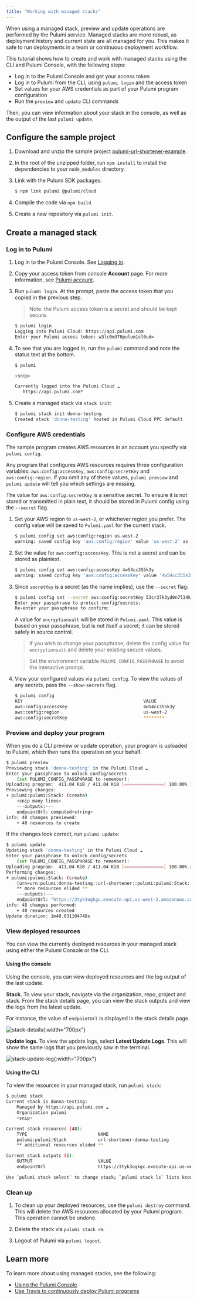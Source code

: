 ```yaml
---
title: "Working with managed stacks"
---
```


When using a managed stack, preview and update operations are performed by the Pulumi service. Managed stacks are more robust, as deployment history and current state are all managed for you. This makes it safe to run deployments in a team or continuous deployment workflow.

This tutorial shows how to create and work with managed stacks using the CLI and Pulumi Console, with the following steps:

- Log in to the Pulumi Console and get your access token
- Log in to Pulumi from the CLI, using `pulumi login` and the access token
- Set values for your AWS credentials as part of your Pulumi program configuration
- Run the `preview` and `update` CLI commands

Then, you can view information about your stack in the console, as well as the output of the last `pulumi update`.

## Configure the sample project

1. Download and unzip the sample project [pulumi-url-shortener-example](/examples/pulumi-url-shortener-example.zip). 

1. In the root of the unzipped folder, run `npm install` to install the dependencies to your `node_modules` directory.

1. Link with the Pulumi SDK packages:

   ```bash
   $ npm link pulumi @pulumi/cloud
   ```

1. Compile the code via `npm build`.

1. Create a new repository via `pulumi init`.

## Create a managed stack

### Log in to Pulumi 

1. Log in to the Pulumi Console. See [Logging in](./console.html#login-to-console).

1. Copy your access token from console **Account** page. For more information, see [Pulumi account](./console.html#account-page).

1. Run `pulumi login`. At the prompt, paste the access token that you copied in the previous step. 

   > Note: the Pulumi access token is a secret and should be kept secure.

   ```bash
   $ pulumi login
   Logging into Pulumi Cloud: https://api.pulumi.com
   Enter your Pulumi access token: w3lc0m370pulum1cl0ud=
   ```

1. To see that you are logged in, run the `pulumi` command and note the status text at the bottom.

   ```bash
   $ pulumi
   
   <snip>

   Currently logged into the Pulumi Cloud ☁️
      https://api.pulumi.com*
   ```

1. Create a managed stack via `stack init`:

   ```bash
   $ pulumi stack init donna-testing
   Created stack 'donna-testing' hosted in Pulumi Cloud PPC default
   ```   

### Configure AWS credentials

The sample program creates AWS resources in an account you specify via `pulumi config`. 

Any program that configures AWS resources requires three configuration variables: `aws:config:accessKey`, `aws:config:secretKey` and `aws:config:region`. If you omit any of these values, `pulumi preview` and `pulumi update` will tell you which settings are missing.

The value for `aws:config:secretKey` is a sensitive secret. To ensure it is not stored or transmitted in plain text, it should be stored in Pulumi config using the `--secret` flag.

1. Set your AWS region to `us-west-2`, or whichever region you prefer. The config value will be saved to `Pulumi.yaml` for the current stack.

   ```bash
   $ pulumi config set aws:config:region us-west-2
   warning: saved config key 'aws:config:region' value 'us-west-2' as plaintext; re-run with --secret to encrypt the value instead
   ```

1. Set the value for `aws:config:accessKey`. This is not a secret and can be stored as plaintext. 

   ```bash
   $ pulumi config set aws:config:accessKey 4w54cc355k3y
   warning: saved config key 'aws:config:accessKey' value '4w54cc355k3y' as plaintext; re-run with --secret to encrypt the value instead
   ```

1. Since `secretKey` is a secret (as the name implies), use the `--secret` flag:

   ```bash
   $ pulumi config set --secret aws:config:secretKey 53cr37k3yd0n7l34k170rb4d7h1n65w1llh4pp3n 
   Enter your passphrase to protect config/secrets: 
   Re-enter your passphrase to confirm: 
   ```

   A value for `encryptionsalt` will be stored in `Pulumi.yaml`. This value is based on your passphrase, but is not itself a secret; it can be stored safely in source control. 
   
   > If you wish to change your passphrase, delete the config value for `encryptionsalt` and delete your existing secure values.

   > Set the environment variable `PULUMI_CONFIG_PASSPHRASE` to avoid the interactive prompt.

1. View your configured values via `pulumi config`. To view the values of any secrets, pass the `--show-secrets` flag.
   
   ```bash
   $ pulumi config
   KEY                                              VALUE                                           
   aws:config:accessKey                             4w54cc355k3y                            
   aws:config:region                                us-west-2                                       
   aws:config:secretKey                             ********                                        
   ```

### Preview and deploy your program

When you do a CLI preview or update operation, your program is uploaded to Pulumi, which then runs the operation on your behalf.

```bash
$ pulumi preview
Previewing stack 'donna-testing' in the Pulumi Cloud ☁️
Enter your passphrase to unlock config/secrets
    (set PULUMI_CONFIG_PASSPHRASE to remember): 
Uploading program:  411.04 KiB / 411.04 KiB [===============] 100.00% 1s
Previewing changes:
+ pulumi:pulumi:Stack: (create)
    <snip many lines>
    ---outputs:---
    endpointUrl: computed<string>
info: 48 changes previewed:
    + 48 resources to create
```

If the changes look correct, run `pulumi update`:

```bash
$ pulumi update
Updating stack 'donna-testing' in the Pulumi Cloud ☁️
Enter your passphrase to unlock config/secrets
    (set PULUMI_CONFIG_PASSPHRASE to remember): 
Uploading program:  411.04 KiB / 411.04 KiB [===============] 100.00% 2s
Performing changes:
+ pulumi:pulumi:Stack: (create)
    [urn=urn:pulumi:donna-testing::url-shortener::pulumi:pulumi:Stack::url-shortener-donna-testing]
    ** more resources elided **
    ---outputs:---
    endpointUrl: "https://3tyk3ogkgc.execute-api.us-west-2.amazonaws.com/stage/"
info: 48 changes performed:
    + 48 resources created
Update duration: 1m48.031104748s
```

### View deployed resources 

You can view the currently deployed resources in your managed stack using either the Pulumi Console or the CLI.

#### Using the console

Using the console, you can view deployed resources and the log output of the last update.

**Stack.** To view your stack, navigate via the organization, repo, project and stack. From the stack details page, you can view the stack outputs and view the logs from the latest update.

For instance, the value of `endpointUrl` is displayed in the stack details page.

![stack-details](/images/docs-console/06-stack-details.png){:width="700px"}

**Update logs.** To view the  update logs, select **Latest Update Logs**. This will show the same logs that you previously saw in the terminal.

![stack-update-log](/images/docs-console/07-stack-update-log.png){:width="700px"}

#### Using the CLI

To view the resources in your managed stack, run `pulumi stack`:

```bash
$ pulumi stack
Current stack is donna-testing:
    Managed by https://api.pulumi.com ☁️
    Organization pulumi
    <snip>

Current stack resources (48):
    TYPE                           NAME
    pulumi:pulumi:Stack            url-shortener-donna-testing
    ** additional resources elided **

Current stack outputs (1):
    OUTPUT                         VALUE
    endpointUrl                    https://3tyk3ogkgc.execute-api.us-west-2.amazonaws.com/stage/

Use `pulumi stack select` to change stack; `pulumi stack ls` lists known ones
```

### Clean up

1. To clean up your deployed resources, use the `pulumi destroy` command. This will delete the AWS resources allocated by your Pulumi program. This operation cannot be undone. 

1. Delete the stack via `pulumi stack rm`.

1. Logout of Pulumi via `pulumi logout`.

## Learn more

To learn more about using managed stacks, see the following:

- [Using the Pulumi Console](./console.html)
- [Use Travis to continuously deploy Pulumi programs](./cicd-with-travis.html)
